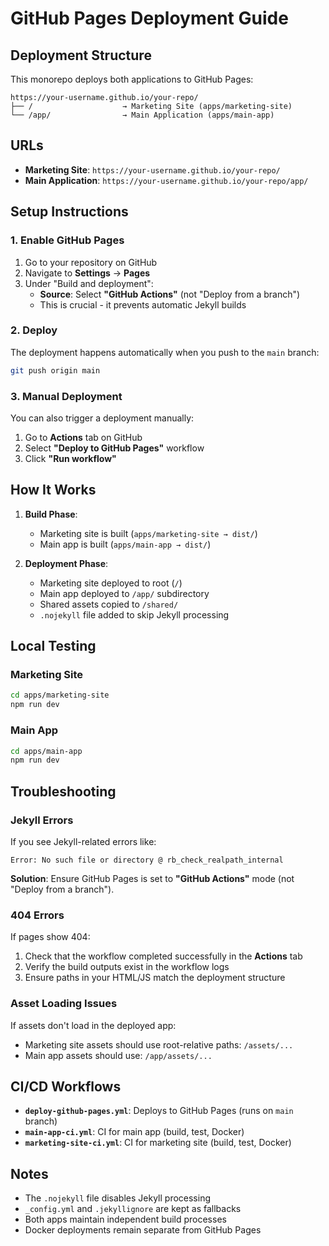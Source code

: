 # GitHub Pages Deployment Guide

## Deployment Structure

This monorepo deploys both applications to GitHub Pages:

```
https://your-username.github.io/your-repo/
├── /                    → Marketing Site (apps/marketing-site)
└── /app/                → Main Application (apps/main-app)
```

## URLs

- **Marketing Site**: `https://your-username.github.io/your-repo/`
- **Main Application**: `https://your-username.github.io/your-repo/app/`

## Setup Instructions

### 1. Enable GitHub Pages

1. Go to your repository on GitHub
2. Navigate to **Settings** → **Pages**
3. Under "Build and deployment":
   - **Source**: Select **"GitHub Actions"** (not "Deploy from a branch")
   - This is crucial - it prevents automatic Jekyll builds

### 2. Deploy

The deployment happens automatically when you push to the `main` branch:

```bash
git push origin main
```

### 3. Manual Deployment

You can also trigger a deployment manually:
1. Go to **Actions** tab on GitHub
2. Select **"Deploy to GitHub Pages"** workflow
3. Click **"Run workflow"**

## How It Works

1. **Build Phase**:
   - Marketing site is built (`apps/marketing-site → dist/`)
   - Main app is built (`apps/main-app → dist/`)

2. **Deployment Phase**:
   - Marketing site deployed to root (`/`)
   - Main app deployed to `/app/` subdirectory
   - Shared assets copied to `/shared/`
   - `.nojekyll` file added to skip Jekyll processing

## Local Testing

### Marketing Site
```bash
cd apps/marketing-site
npm run dev
```

### Main App
```bash
cd apps/main-app
npm run dev
```

## Troubleshooting

### Jekyll Errors

If you see Jekyll-related errors like:
```
Error: No such file or directory @ rb_check_realpath_internal
```

**Solution**: Ensure GitHub Pages is set to **"GitHub Actions"** mode (not "Deploy from a branch").

### 404 Errors

If pages show 404:
1. Check that the workflow completed successfully in the **Actions** tab
2. Verify the build outputs exist in the workflow logs
3. Ensure paths in your HTML/JS match the deployment structure

### Asset Loading Issues

If assets don't load in the deployed app:
- Marketing site assets should use root-relative paths: `/assets/...`
- Main app assets should use: `/app/assets/...`

## CI/CD Workflows

- **`deploy-github-pages.yml`**: Deploys to GitHub Pages (runs on `main` branch)
- **`main-app-ci.yml`**: CI for main app (build, test, Docker)
- **`marketing-site-ci.yml`**: CI for marketing site (build, test, Docker)

## Notes

- The `.nojekyll` file disables Jekyll processing
- `_config.yml` and `.jekyllignore` are kept as fallbacks
- Both apps maintain independent build processes
- Docker deployments remain separate from GitHub Pages

